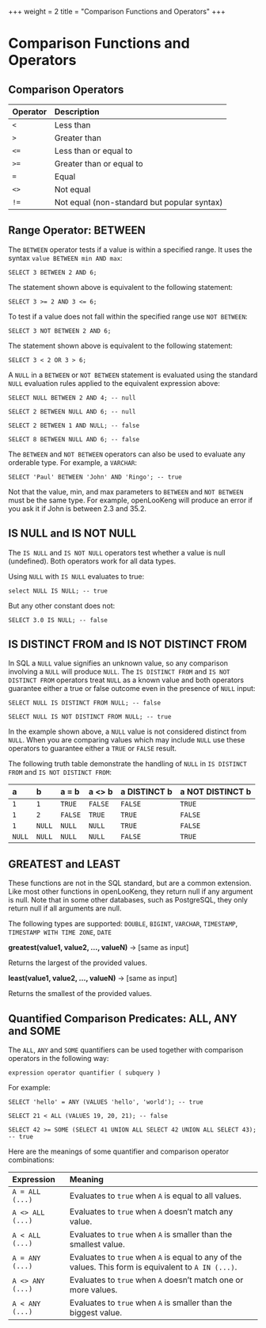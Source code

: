 +++
weight = 2
title = "Comparison Functions and Operators"
+++

Comparison Functions and Operators
==================================

Comparison Operators
--------------------

| Operator | Description                                 |
| :------- | :------------------------------------------ |
| `<`      | Less than                                   |
| `>`      | Greater than                                |
| `<=`     | Less than or equal to                       |
| `>=`     | Greater than or equal to                    |
| `=`      | Equal                                       |
| `<>`     | Not equal                                   |
| `!=`     | Not equal (non-standard but popular syntax) |

Range Operator: BETWEEN
-----------------------

The `BETWEEN` operator tests if a value is within a specified range. It uses the syntax `value BETWEEN min AND max`:

    SELECT 3 BETWEEN 2 AND 6;

The statement shown above is equivalent to the following statement:

    SELECT 3 >= 2 AND 3 <= 6;

To test if a value does not fall within the specified range use `NOT BETWEEN`:

    SELECT 3 NOT BETWEEN 2 AND 6;

The statement shown above is equivalent to the following statement:

    SELECT 3 < 2 OR 3 > 6;

A `NULL` in a `BETWEEN` or `NOT BETWEEN` statement is evaluated using the standard `NULL` evaluation rules applied to the equivalent expression above:

    SELECT NULL BETWEEN 2 AND 4; -- null
    
    SELECT 2 BETWEEN NULL AND 6; -- null
    
    SELECT 2 BETWEEN 1 AND NULL; -- false
    
    SELECT 8 BETWEEN NULL AND 6; -- false

The `BETWEEN` and `NOT BETWEEN` operators can also be used to evaluate any orderable type. For example, a `VARCHAR`:

    SELECT 'Paul' BETWEEN 'John' AND 'Ringo'; -- true

Not that the value, min, and max parameters to `BETWEEN` and `NOT BETWEEN` must be the same type. For example, openLooKeng will produce an error if you ask it if John is between 2.3 and 35.2.

IS NULL and IS NOT NULL
-----------------------

The `IS NULL` and `IS NOT NULL` operators test whether a value is null (undefined). Both operators work for all data types. 

Using `NULL` with `IS NULL` evaluates to true:

    select NULL IS NULL; -- true

But any other constant does not:

    SELECT 3.0 IS NULL; -- false

IS DISTINCT FROM and IS NOT DISTINCT FROM
-----------------------------------------

In SQL a `NULL` value signifies an unknown value, so any comparison involving a `NULL` will produce `NULL`. The `IS DISTINCT FROM` and `IS NOT DISTINCT FROM` operators treat `NULL` as a known value and both
operators guarantee either a true or false outcome even in the presence of `NULL` input:

    SELECT NULL IS DISTINCT FROM NULL; -- false
    
    SELECT NULL IS NOT DISTINCT FROM NULL; -- true

In the example shown above, a `NULL` value is not considered distinct from `NULL`. When you are comparing values which may include `NULL` use these operators to guarantee either a `TRUE` or `FALSE` result.

The following truth table demonstrate the handling of `NULL` in `IS DISTINCT FROM` and `IS NOT DISTINCT FROM`:

| a      | b      | a = b   | a <> b  | a DISTINCT b | a NOT DISTINCT b |
| :----- | :----- | :------ | :------ | :----------- | :--------------- |
| `1`    | `1`    | `TRUE`  | `FALSE` | `FALSE`      | `TRUE`           |
| `1`    | `2`    | `FALSE` | `TRUE`  | `TRUE`       | `FALSE`          |
| `1`    | `NULL` | `NULL`  | `NULL`  | `TRUE`       | `FALSE`          |
| `NULL` | `NULL` | `NULL`  | `NULL`  | `FALSE`      | `TRUE`           |

GREATEST and LEAST
------------------

These functions are not in the SQL standard, but are a common extension. Like most other functions in openLooKeng, they return null if any argument is  null. Note that in some other databases, such as PostgreSQL, they only return null if all arguments are null.

The following types are supported: `DOUBLE`, `BIGINT`, `VARCHAR`, `TIMESTAMP`, `TIMESTAMP WITH TIME ZONE`, `DATE`

**greatest(value1, value2, \..., valueN)** -\> \[same as input\]

Returns the largest of the provided values.

**least(value1, value2, \..., valueN)** -\> \[same as input\]

Returns the smallest of the provided values.


Quantified Comparison Predicates: ALL, ANY and SOME
---------------------------------------------------

The `ALL`, `ANY` and `SOME` quantifiers can be used together with comparison operators in the following way:

``` 
expression operator quantifier ( subquery )
```

For example:

    SELECT 'hello' = ANY (VALUES 'hello', 'world'); -- true
    
    SELECT 21 < ALL (VALUES 19, 20, 21); -- false
    
    SELECT 42 >= SOME (SELECT 41 UNION ALL SELECT 42 UNION ALL SELECT 43); -- true

Here are the meanings of some quantifier and comparison operator combinations:

| Expression       | Meaning                                                      |
| :--------------- | :----------------------------------------------------------- |
| `A = ALL (...)`  | Evaluates to `true` when `A` is equal to all values.         |
| `A <> ALL (...)` | Evaluates to `true` when `A` doesn’t match any value.        |
| `A < ALL (...)`  | Evaluates to `true` when `A` is smaller than the smallest value. |
| `A = ANY (...)`  | Evaluates to `true` when `A` is equal to any of the values. This form is equivalent to `A IN (...)`. |
| `A <> ANY (...)` | Evaluates to `true` when `A` doesn’t match one or more values. |
| `A < ANY (...)`  | Evaluates to `true` when `A` is smaller than the biggest value. |